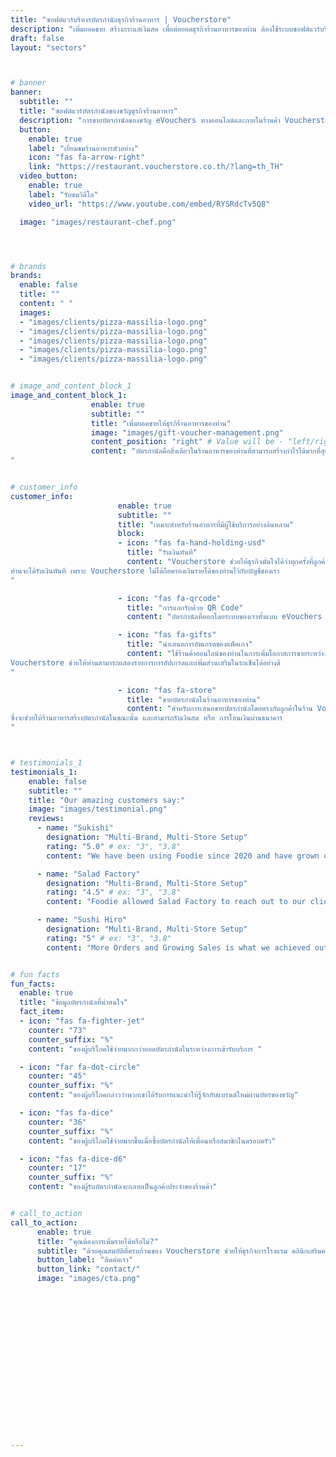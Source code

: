 ```yaml
---
title: "ซอฟต์แวร์บริหารบัตรกำนัลธุรกิจร้านอาหาร | Voucherstore"
description: "เพิ่มยอดขาย สร้างกระแสเงินสด เพื่อต่อยอดธุรกิจร้านอาหารของท่าน ต้องใช้ระบบซอฟต์แวร์บริหารบัตรกำนัลของขวัญอิเล็กทรอนิกส์ Voucherstore "
draft: false
layout: "sectors"



# banner
banner:
  subtitle: ""
  title: "ซอฟต์แวร์บัตรกำนัลของขวัญธุรกิจร้านอาหาร"
  description: "การขายบัตรกำนัลของขวัญ eVouchers ทางออนไลน์และภายในร้านค้า Voucherstore เป็นระบบจัดการบัตรกำนัลที่สมบูรณ์แบบสำหรับธุรกิจร้านอาหาร"
  button:
    enable: true
    label: "เยี่ยมชมร้านอาหารตัวอย่าง"
    icon: "fas fa-arrow-right"
    link: "https://restaurant.voucherstore.co.th/?lang=th_TH"
  video_button:
    enable: true
    label: "รับชมวิดีโอ"
    video_url: "https://www.youtube.com/embed/RYSRdcTv5Q8"

  image: "images/restaurant-chef.png"




# brands
brands:
  enable: false
  title: ""
  content: " "
  images:
  - "images/clients/pizza-massilia-logo.png"
  - "images/clients/pizza-massilia-logo.png"
  - "images/clients/pizza-massilia-logo.png"
  - "images/clients/pizza-massilia-logo.png"
  - "images/clients/pizza-massilia-logo.png"


# image_and_content_block_1
image_and_content_block_1:
                  enable: true
                  subtitle: ""
                  title: "เพิ่มยอดขายให้ธุรกิร้านอาหารของท่าน"
                  image: "images/gift-voucher-management.png"
                  content_position: "right" # Value will be - "left/right"
                  content: "บัตรกำนัลคือสิ่งเดียวในร้านอาหารของท่านที่สามารถสร้างกำไรได้มากที่สุดในเวลานี้ ด้วยการชำระเงินเต็มจำนวนและชำระเงินล่วงหน้า โดยส่วนมากพบเพียง 85% ที่ถูกนำมารับแลกจากมูลค่าที่ขายไปทั้งหมด และส่วนต่างที่เหลือจากการไม่ได้นำมารับแลกก็จะกลายเป็นรายได้ของท่านทั้งหมด!<br><br>ที่ผ่านมาเมื่อธุรกิจต้องการขายบัตรกำนัล นั้นไม่ใช่เรื่องง่าย! ไม่ว่าจะเป็นการจัดเก็บข้อมูลใน spreadsheets การรับแลก หรือ ประสบการณ์สั่งซื้อที่ยุ่งยากสําหรับลูกค้าของท่าน สิ่งเหล่านี้เป็นการลดทอนคุณค่าการขายบัตรกำนัลที่จะเพิ่มรายได้ให้กับธุรกิจ<br><br>เราสร้าง Voucherstore เพื่อให้การขายบัตรกํานัลนั้นเป็นเรื่องง่าย ต้นทุนต่ำ มีความปลอดภัยสูง และสร้างกําไรให้กับธุรกิจร้านอาหารของท่าน
"


# customer_info
customer_info:
                        enable: true
                        subtitle: ""
                        title: "เหมาะสำหรับร้านอาหารที่มีผู้ใช้บริการอย่างล้นหลาม"
                        block:
                        - icon: "fas fa-hand-holding-usd"
                          title: "รับเงินทันที"
                          content: "Voucherstore ช่วยให้ธุรกิจมั่นใจได้ว่าทุกครั้งที่ลูกค้าซื้อบัตรกำนัลจากร้านค้าออนไลน์ของท่าน
ท่านจะได้รับเงินทันที เพราะ Voucherstore ไม่ได้ถือครองเงินรายได้ของท่านไว้กับบัญชีของเรา
"

                        - icon: "fas fa-qrcode"
                          title: "การแลกรับด้วย QR Code"
                          content: "บัตรกำนัลที่ออกโดยระบบของเราทั้งแบบ eVouchers และบัตรกำนัลแบบพิมพ์ ทุกใบจะมีรหัส QR ที่ใช้สำหรับสแกนเพื่อแลกรับการใช้งานระหว่างลูกค้ากับพนักงานร้าน ขั้นตอนนี้ช่วยลดเวลาของพนักงานที่กำลังยุ่งได้เป็นอย่างดี"

                        - icon: "fas fa-gifts"
                          title: "นำเสนอการอัพเกรดของแพ็คเกจ"
                          content: "ใช้ร้านค้าออนไลน์ของท่านในการเพิ่มโอกาสการขายระหว่างผลิตภัณฑ์หรือบริการอื่น ๆ (cross-sell)
Voucherstore ช่วยให้ท่านสามารถแสดงรายการการอัปเกรดและเพิ่มส่วนเสริมในรถเข็นได้อย่างดี
"

                        - icon: "fas fa-store"
                          title: "ขายบัตรกำนัลในร้านอาหารของท่าน"
                          content: "สำหรับการเสนอขายบัตรกำนัลโดยตรงกับลูกค้าในร้าน Voucherstore มีโหมดสำหรับการขายหน้าร้าน
ซึ่งจะช่วยให้ร้านอาหารสร้างบัตรกำนัลในขณะนั้น และสามารถรับเงินสด หรือ การโอนเงินผ่านธนาคาร
"



# testimonials_1
testimonials_1:
    enable: false
    subtitle: ""
    title: "Our amazing customers say:"
    image: "images/testimonial.png"
    reviews:
      - name: "Sukishi"
        designation: "Multi-Brand, Multi-Store Setup"
        rating: "5.0" # ex: "3", "3.8"
        content: "We have been using Foodie since 2020 and have grown our direct delivery channels immensely. Foodie really allows direct customer engagement across LINE, Facebook and Web allowing us to see where are customers really are."

      - name: "Salad Factory"
        designation: "Multi-Brand, Multi-Store Setup"
        rating: "4.5" # ex: "3", "3.8"
        content: "Foodie allowed Salad Factory to reach out to our clients in LINE and Facebook and helped create a central customer database. Using this advantage, we recently started another brand on Foodie to cross sell into our existing customers"

      - name: "Sushi Hiro"
        designation: "Multi-Brand, Multi-Store Setup"
        rating: "5" # ex: "3", "3.8"
        content: "More Orders and Growing Sales is what we achieved out of using Foodie in the last year. They have bee super helpful with pointing out bottlenecks in our operations which allows us to scale better across many stores."


# fun facts
fun_facts:
  enable: true
  title: "ข้อมูลบัตรกำนัลที่น่าสนใจ"
  fact_item:
  - icon: "fas fa-fighter-jet"
    counter: "73"
    counter_suffix: "%"
    content: "ของผู้บริโภคใช้จ่ายมากกว่ายอดบัตรกำนัลในระหว่างการเข้ารับบริการ "

  - icon: "far fa-dot-circle"
    counter: "45"
    counter_suffix: "%"
    content: "ของผู้บริโภคกล่าวว่าพวกเขาได้รับการแนะนำให้รู้จักกับแบรนด์ใหม่ผ่านบัตรของขวัญ"

  - icon: "fas fa-dice"
    counter: "36"
    counter_suffix: "%"
    content: "ของผู้บริโภคใช้จ่ายมากขึ้นเมื่อซื้อบัตรกำนัลให้เพื่อนหรือสมาชิกในครอบครัว"

  - icon: "fas fa-dice-d6"
    counter: "17"
    counter_suffix: "%"
    content: "ของผู้รับบัตรกำนัลจะกลายเป็นลูกค้าประจำของร้านค้า"


# call_to_action
call_to_action:
      enable: true
      title: "คุณต้องการเพิ่มรายได้หรือไม่?"
      subtitle: "ด้วยคุณสมบัติที่ครบถ้วนของ Voucherstore ช่วยให้ธุรกิจการโรงแรม คลินิกเสริมความงาม สปา ร้านอาหาร กอล์ฟและกิจกรรมนันทนาการในประเทศไทย ให้มีระบบบริหารบัตรกำนัลและบัตรกำนัลของขวัญอิเล็กทรอนิกส์ (eVouchers) ที่เป็นมาตรฐานสากลและมีความปลอดภัยสูงเป็นตัวปรับกลยุทธ์การขายอย่างถาว"
      button_label: "ติดต่อเรา"
      button_link: "contact/"
      image: "images/cta.png"


















---
```

